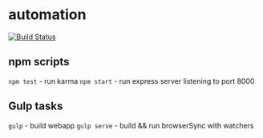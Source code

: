 # automation
[![Build Status](https://travis-ci.org/mazzur/automation.svg?branch=develop)](https://travis-ci.org/mazzur/automation)

## npm scripts
`npm test` - run karma
`npm start` - run express server listening to port 8000

## Gulp tasks
`gulp` - build webapp
`gulp serve` - build && run browserSync with watchers
